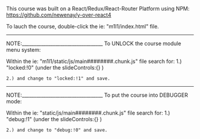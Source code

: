 This course was built on a React/Redux/React-Router Platform using NPM:
https://github.com/newenay/y-over-react4

To lauch the course, double-click the ie: "m1l1/index.html" file.

*********************************************

NOTE:__________________________________
To UNLOCK the course module menu system:

Within the ie: "m1l1/static/js/main########.chunk.js" file search for:
    1.) "locked:!0" (under the slideControls:{} )

    2.) and change to "locked:!1" and save.

*********************************************

NOTE:__________________________________
To put the course into DEBUGGER mode:

Within the ie: "static/js/main########.chunk.js" file search for:
    1.) "debug:!1" (under the slideControls:{} )

    2.) and change to "debug:!0" and save.

